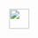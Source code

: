 
[<img src=https://dianachace.github.io/diana.gif height=36 >]( #https://dianachace.github.io/home-page.html )



